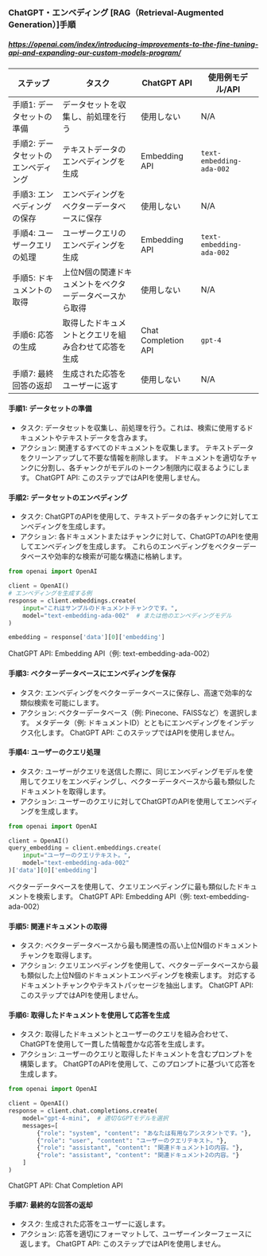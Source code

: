 ### ChatGPT・エンベディング [RAG（Retrieval-Augmented Generation）]手順
##### https://openai.com/index/introducing-improvements-to-the-fine-tuning-api-and-expanding-our-custom-models-program/


| **ステップ**                        | **タスク**                                              | **ChatGPT API**     | **使用例モデル/API**     |
| ----------------------------------- | ------------------------------------------------------- | ------------------- | ------------------------ |
| 手順1: データセットの準備           | データセットを収集し、前処理を行う                      | 使用しない          | N/A                      |
| 手順2: データセットのエンベディング | テキストデータのエンベディングを生成                    | Embedding API       | `text-embedding-ada-002` |
| 手順3: エンベディングの保存         | エンベディングをベクターデータベースに保存              | 使用しない          | N/A                      |
| 手順4: ユーザークエリの処理         | ユーザークエリのエンベディングを生成                    | Embedding API       | `text-embedding-ada-002` |
| 手順5: ドキュメントの取得           | 上位N個の関連ドキュメントをベクターデータベースから取得 | 使用しない          | N/A                      |
| 手順6: 応答の生成                   | 取得したドキュメントとクエリを組み合わせて応答を生成    | Chat Completion API | `gpt-4`                  |
| 手順7: 最終回答の返却               | 生成された応答をユーザーに返す                          | 使用しない          | N/A                      |

#### 手順1: データセットの準備

- タスク: データセットを収集し、前処理を行う。これは、検索に使用するドキュメントやテキストデータを含みます。
- アクション:
  関連するすべてのドキュメントを収集します。
  テキストデータをクリーンアップして不要な情報を削除します。
  ドキュメントを適切なチャンクに分割し、各チャンクがモデルのトークン制限内に収まるようにします。
  ChatGPT API: このステップではAPIを使用しません。

#### 手順2: データセットのエンベディング

- タスク: ChatGPTのAPIを使用して、テキストデータの各チャンクに対してエンベディングを生成します。
- アクション:
  各ドキュメントまたはチャンクに対して、ChatGPTのAPIを使用してエンベディングを生成します。
  これらのエンベディングをベクターデータベースや効率的な検索が可能な構造に格納します。

```python
from openai import OpenAI

client = OpenAI()
# エンベディングを生成する例
response = client.embeddings.create(
    input="これはサンプルのドキュメントチャンクです。",
    model="text-embedding-ada-002"  # または他のエンベディングモデル
)

embedding = response['data'][0]['embedding']
```

ChatGPT API: Embedding API（例: text-embedding-ada-002）

#### 手順3: ベクターデータベースにエンベディングを保存

- タスク: エンベディングをベクターデータベースに保存し、高速で効率的な類似検索を可能にします。
- アクション:
  ベクターデータベース（例: Pinecone、FAISSなど）を選択します。
  メタデータ（例: ドキュメントID）とともにエンベディングをインデックス化します。
  ChatGPT API: このステップではAPIを使用しません。

#### 手順4: ユーザーのクエリ処理

- タスク: ユーザーがクエリを送信した際に、同じエンベディングモデルを使用してクエリをエンベディングし、ベクターデータベースから最も類似したドキュメントを取得します。
- アクション:
  ユーザーのクエリに対してChatGPTのAPIを使用してエンベディングを生成します。

```python
from openai import OpenAI

client = OpenAI()
query_embedding = client.embeddings.create(
    input="ユーザーのクエリテキスト。",
    model="text-embedding-ada-002"
)['data'][0]['embedding']
```

ベクターデータベースを使用して、クエリエンベディングに最も類似したドキュメントを検索します。
ChatGPT API: Embedding API（例: text-embedding-ada-002）

#### 手順5: 関連ドキュメントの取得

- タスク: ベクターデータベースから最も関連性の高い上位N個のドキュメントチャンクを取得します。
- アクション:
  クエリエンベディングを使用して、ベクターデータベースから最も類似した上位N個のドキュメントエンベディングを検索します。
  対応するドキュメントチャンクやテキストパッセージを抽出します。
  ChatGPT API: このステップではAPIを使用しません。

#### 手順6: 取得したドキュメントを使用して応答を生成

- タスク: 取得したドキュメントとユーザーのクエリを組み合わせて、ChatGPTを使用して一貫した情報豊かな応答を生成します。
- アクション:
  ユーザーのクエリと取得したドキュメントを含むプロンプトを構築します。
  ChatGPTのAPIを使用して、このプロンプトに基づいて応答を生成します。

```python
from openai import OpenAI

client = OpenAI()
response = client.chat.completions.create(
    model="gpt-4-mini",  # 適切なGPTモデルを選択
    messages=[
        {"role": "system", "content": "あなたは有用なアシスタントです。"},
        {"role": "user", "content": "ユーザーのクエリテキスト。"},
        {"role": "assistant", "content": "関連ドキュメント1の内容。"},
        {"role": "assistant", "content": "関連ドキュメント2の内容。"}
    ]
)
```

ChatGPT API: Chat Completion API

#### 手順7: 最終的な回答の返却

- タスク: 生成された応答をユーザーに返します。
- アクション:
  応答を適切にフォーマットして、ユーザーインターフェースに返します。
  ChatGPT API: このステップではAPIを使用しません。
